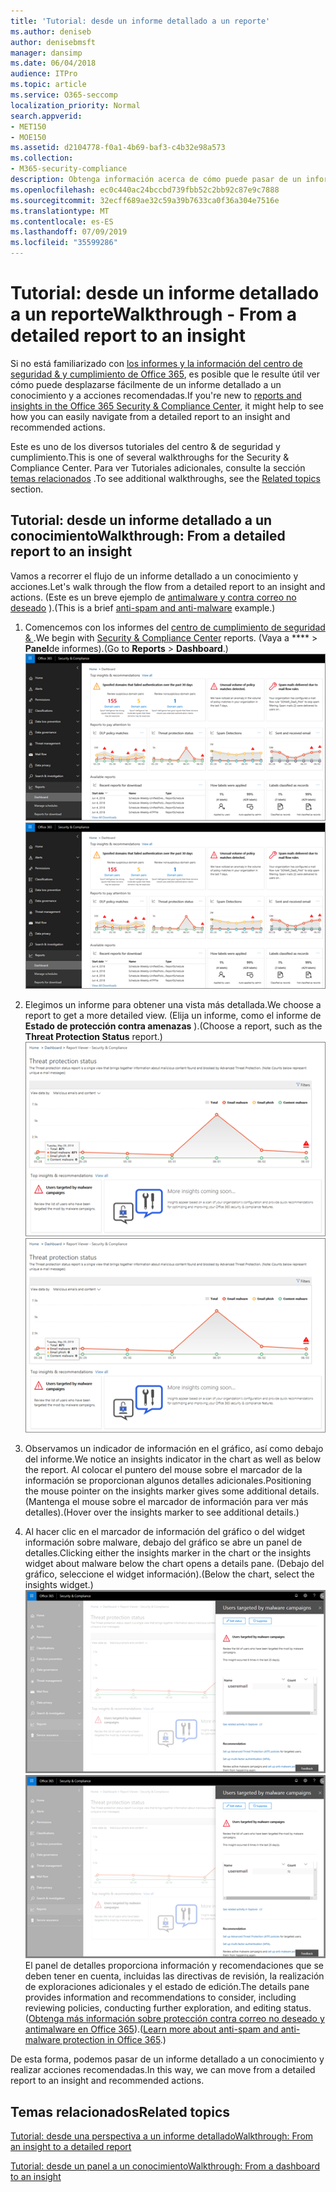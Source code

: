 ```yaml
---
title: 'Tutorial: desde un informe detallado a un reporte'
ms.author: deniseb
author: denisebmsft
manager: dansimp
ms.date: 06/04/2018
audience: ITPro
ms.topic: article
ms.service: O365-seccomp
localization_priority: Normal
search.appverid:
- MET150
- MOE150
ms.assetid: d2104778-f0a1-4b69-baf3-c4b32e98a573
ms.collection:
- M365-security-compliance
description: Obtenga información acerca de cómo puede pasar de un informe detallado a un conocimiento con las acciones recomendadas en el centro de seguridad &amp; y cumplimiento.
ms.openlocfilehash: ec0c440ac24bccbd739fbb52c2bb92c87e9c7888
ms.sourcegitcommit: 32ecff689ae32c59a39b7633ca0f36a304e7516e
ms.translationtype: MT
ms.contentlocale: es-ES
ms.lasthandoff: 07/09/2019
ms.locfileid: "35599286"
---
```

# <a name="walkthrough---from-a-detailed-report-to-an-insight"></a><span data-ttu-id="db5da-103">Tutorial: desde un informe detallado a un reporte</span><span class="sxs-lookup"><span data-stu-id="db5da-103">Walkthrough - From a detailed report to an insight</span></span>

<span data-ttu-id="db5da-104">Si no está familiarizado con [los informes y la información del centro de seguridad &amp; y cumplimiento de Office 365](reports-and-insights-in-security-and-compliance.md), es posible que le resulte útil ver cómo puede desplazarse fácilmente de un informe detallado a un conocimiento y a acciones recomendadas.</span><span class="sxs-lookup"><span data-stu-id="db5da-104">If you're new to [reports and insights in the Office 365 Security &amp; Compliance Center](reports-and-insights-in-security-and-compliance.md), it might help to see how you can easily navigate from a detailed report to an insight and recommended actions.</span></span> 
  
<span data-ttu-id="db5da-105">Este es uno de los diversos tutoriales del centro &amp; de seguridad y cumplimiento.</span><span class="sxs-lookup"><span data-stu-id="db5da-105">This is one of several walkthroughs for the Security &amp; Compliance Center.</span></span> <span data-ttu-id="db5da-106">Para ver Tutoriales adicionales, consulte la sección [temas relacionados](#related-topics) .</span><span class="sxs-lookup"><span data-stu-id="db5da-106">To see additional walkthroughs, see the [Related topics](#related-topics) section.</span></span> 
  
## <a name="walkthrough-from-a-detailed-report-to-an-insight"></a><span data-ttu-id="db5da-107">Tutorial: desde un informe detallado a un conocimiento</span><span class="sxs-lookup"><span data-stu-id="db5da-107">Walkthrough: From a detailed report to an insight</span></span>

<span data-ttu-id="db5da-108">Vamos a recorrer el flujo de un informe detallado a un conocimiento y acciones.</span><span class="sxs-lookup"><span data-stu-id="db5da-108">Let's walk through the flow from a detailed report to an insight and actions.</span></span> <span data-ttu-id="db5da-109">(Este es un breve ejemplo de [antimalware y contra correo no deseado](anti-spam-and-anti-malware-protection.md) ).</span><span class="sxs-lookup"><span data-stu-id="db5da-109">(This is a brief [anti-spam and anti-malware](anti-spam-and-anti-malware-protection.md) example.)</span></span> 
  
1. <span data-ttu-id="db5da-110">Comencemos con los informes del [centro de cumplimiento de seguridad &amp; ](https://protection.office.com) .</span><span class="sxs-lookup"><span data-stu-id="db5da-110">We begin with [Security &amp; Compliance Center](https://protection.office.com) reports.</span></span> <span data-ttu-id="db5da-111">(Vaya a \*\*\*\* \> **Panel**de informes).</span><span class="sxs-lookup"><span data-stu-id="db5da-111">(Go to **Reports** \> **Dashboard**.)</span></span> <br/><span data-ttu-id="db5da-112">![En el centro &amp; de seguridad y cumplimiento, vaya \> a informes de panel](media/68f3bb7c-b4f7-4cca-904b-478643a93c94.png)</span><span class="sxs-lookup"><span data-stu-id="db5da-112">![In the Security &amp; Compliance Center, go to Reports \> Dashboard](media/68f3bb7c-b4f7-4cca-904b-478643a93c94.png)</span></span>
  
2. <span data-ttu-id="db5da-113">Elegimos un informe para obtener una vista más detallada.</span><span class="sxs-lookup"><span data-stu-id="db5da-113">We choose a report to get a more detailed view.</span></span> <span data-ttu-id="db5da-114">(Elija un informe, como el informe de **Estado de protección contra amenazas** ).</span><span class="sxs-lookup"><span data-stu-id="db5da-114">(Choose a report, such as the **Threat Protection Status** report.)</span></span><br/><span data-ttu-id="db5da-115">![Informe de estado de protección contra amenazas que muestra información](media/f47d7dbd-816a-47ba-b8db-53919fbed192.png)</span><span class="sxs-lookup"><span data-stu-id="db5da-115">![Threat Protection Status report showing insights](media/f47d7dbd-816a-47ba-b8db-53919fbed192.png)</span></span>
  
3. <span data-ttu-id="db5da-116">Observamos un indicador de información en el gráfico, así como debajo del informe.</span><span class="sxs-lookup"><span data-stu-id="db5da-116">We notice an insights indicator in the chart as well as below the report.</span></span> <span data-ttu-id="db5da-117">Al colocar el puntero del mouse sobre el marcador de la información se proporcionan algunos detalles adicionales.</span><span class="sxs-lookup"><span data-stu-id="db5da-117">Positioning the mouse pointer on the insights marker gives some additional details.</span></span> <span data-ttu-id="db5da-118">(Mantenga el mouse sobre el marcador de información para ver más detalles).</span><span class="sxs-lookup"><span data-stu-id="db5da-118">(Hover over the insights marker to see additional details.)</span></span>
    
4. <span data-ttu-id="db5da-119">Al hacer clic en el marcador de información del gráfico o del widget información sobre malware, debajo del gráfico se abre un panel de detalles.</span><span class="sxs-lookup"><span data-stu-id="db5da-119">Clicking either the insights marker in the chart or the insights widget about malware below the chart opens a details pane.</span></span> <span data-ttu-id="db5da-120">(Debajo del gráfico, seleccione el widget información).</span><span class="sxs-lookup"><span data-stu-id="db5da-120">(Below the chart, select the insights widget.)</span></span><br/><span data-ttu-id="db5da-121">![Detalles de información sobre malware](media/2c8bccc5-ca4e-4bb9-ad4c-55fcee0535b7.png)</span><span class="sxs-lookup"><span data-stu-id="db5da-121">![Details for insights about malware](media/2c8bccc5-ca4e-4bb9-ad4c-55fcee0535b7.png)</span></span><br/><span data-ttu-id="db5da-122">El panel de detalles proporciona información y recomendaciones que se deben tener en cuenta, incluidas las directivas de revisión, la realización de exploraciones adicionales y el estado de edición.</span><span class="sxs-lookup"><span data-stu-id="db5da-122">The details pane provides information and recommendations to consider, including reviewing policies, conducting further exploration, and editing status.</span></span> <span data-ttu-id="db5da-123">([Obtenga más información sobre protección contra correo no deseado y antimalware en Office 365](anti-spam-and-anti-malware-protection.md)).</span><span class="sxs-lookup"><span data-stu-id="db5da-123">([Learn more about anti-spam and anti-malware protection in Office 365](anti-spam-and-anti-malware-protection.md).)</span></span>
    
<span data-ttu-id="db5da-124">De esta forma, podemos pasar de un informe detallado a un conocimiento y realizar acciones recomendadas.</span><span class="sxs-lookup"><span data-stu-id="db5da-124">In this way, we can move from a detailed report to an insight and recommended actions.</span></span> 
  
## <a name="related-topics"></a><span data-ttu-id="db5da-125">Temas relacionados</span><span class="sxs-lookup"><span data-stu-id="db5da-125">Related topics</span></span>

[<span data-ttu-id="db5da-126">Tutorial: desde una perspectiva a un informe detallado</span><span class="sxs-lookup"><span data-stu-id="db5da-126">Walkthrough: From an insight to a detailed report</span></span>](from-an-insight-to-a-detailed-report.md)
  
[<span data-ttu-id="db5da-127">Tutorial: desde un panel a un conocimiento</span><span class="sxs-lookup"><span data-stu-id="db5da-127">Walkthrough: From a dashboard to an insight</span></span>](from-a-dashboard-to-an-insight.md)
  


